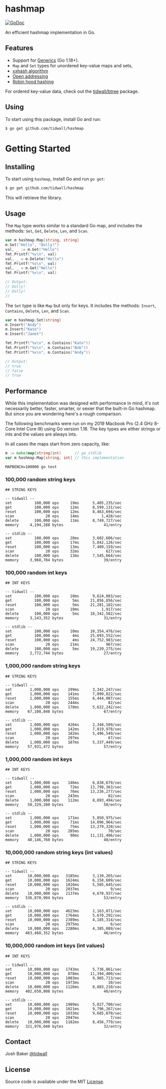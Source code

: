 # hashmap

[![GoDoc](https://img.shields.io/badge/api-reference-blue.svg?style=flat-square)](https://godoc.org/github.com/tidwall/hashmap)

An efficient hashmap implementation in Go.

## Features

- Support for [Generics](#generics) (Go 1.18+).
- `Map` and `Set` types for unordered key-value maps and sets,
- [xxhash algorithm](http://www.xxhash.com)
- [Open addressing](https://en.wikipedia.org/wiki/Hash_table#Open_addressing)
- [Robin hood hashing](https://en.wikipedia.org/wiki/Hash_table#Robin_Hood_hashing)

For ordered key-value data, check out the [tidwall/btree](https://github.com/tidwall/btree) package.

## Using

To start using this package, install Go and run:

```sh
$ go get github.com/tidwall/hashmap
```

# Getting Started

## Installing

To start using `hashmap`, install Go and run `go get`:

```sh
$ go get github.com/tidwall/hashmap
```

This will retrieve the library.

## Usage

The `Map` type works similar to a standard Go map, and includes the methods:
`Set`, `Get`, `Delete`, `Len`, and `Scan`.

```go
var m hashmap.Map[string, string]
m.Set("Hello", "Dolly!")
val, _ := m.Get("Hello")
fmt.Printf("%v\n", val)
val, _ = m.Delete("Hello")
fmt.Printf("%v\n", val)
val, _ = m.Get("Hello")
fmt.Printf("%v\n", val)

// Output:
// Dolly!
// Dolly!
//
```

The `Set` type is like `Map` but only for keys.
It includes the methods: `Insert`, `Contains`, `Delete`, `Len`, and `Scan`.

```go
var m hashmap.Set[string]
m.Insert("Andy")
m.Insert("Kate")
m.Insert("Janet")

fmt.Printf("%v\n", m.Contains("Kate"))
fmt.Printf("%v\n", m.Contains("Bob"))
fmt.Printf("%v\n", m.Contains("Andy"))

// Output:
// true
// false
// true
```

## Performance

While this implementation was designed with performance in mind, it's not 
necessarily better, faster, smarter, or sexier that the built-in Go hashmap. 
But since you are wondering here's a rough comparison.

The following benchmarks were run on my 2019 Macbook Pro (2.4 GHz 8-Core Intel Core i9) using Go version 1.18. The key types are either strings or ints and the values are always ints.

In all cases the maps start from zero capacity, like:

```go
m := make(map[string]int)      // go stdlib
var m hashmap.Map[string, int] // this implementation
```

```
MAPBENCH=100000 go test
```

### 100,000 random string keys

```
## STRING KEYS

-- tidwall --
set          100,000 ops     19ms      5,405,235/sec
get          100,000 ops     12ms      8,599,131/sec
reset        100,000 ops     12ms      8,463,694/sec
scan              20 ops     14ms          1,428/sec
delete       100,000 ops     11ms      8,749,727/sec
memory     4,194,288 bytes                  41/entry

-- stdlib --
set          100,000 ops     28ms      3,602,606/sec
get          100,000 ops     17ms      5,842,126/sec
reset        100,000 ops     13ms      7,489,159/sec
scan              20 ops     32ms            627/sec
delete       100,000 ops     13ms      7,545,664/sec
memory     3,968,784 bytes                  39/entry
```

### 100,000 random int keys

```
## INT KEYS

-- tidwall --
set          100,000 ops     10ms      9,624,083/sec
get          100,000 ops      5ms     21,056,856/sec
reset        100,000 ops      5ms     21,281,182/sec
scan              20 ops     10ms          1,917/sec
delete       100,000 ops      5ms     18,342,582/sec
memory     3,143,352 bytes                  31/entry

-- stdlib --
set          100,000 ops     10ms     10,354,476/sec
get          100,000 ops      4ms     25,693,552/sec
reset        100,000 ops      4ms     24,752,983/sec
scan              20 ops     21ms            967/sec
delete       100,000 ops      5ms     19,239,275/sec
memory     2,772,744 bytes                  27/entry
```

### 1,000,000 random string keys

```
## STRING KEYS

-- tidwall --
set        1,000,000 ops    299ms      3,342,247/sec
get        1,000,000 ops    141ms      7,099,822/sec
reset      1,000,000 ops    155ms      6,444,007/sec
scan              20 ops    244ms             82/sec
delete     1,000,000 ops    178ms      5,622,242/sec
memory    67,108,848 bytes                  67/entry

-- stdlib --
set        1,000,000 ops    426ms      2,348,509/sec
get        1,000,000 ops    142ms      7,019,978/sec
reset      1,000,000 ops    182ms      5,496,549/sec
scan              20 ops    297ms             67/sec
delete     1,000,000 ops    187ms      5,337,449/sec
memory    57,931,472 bytes                  57/entry
```

### 1,000,000 random int keys

```
## INT KEYS

-- tidwall --
set        1,000,000 ops    146ms      6,838,679/sec
get        1,000,000 ops     72ms     13,798,363/sec
reset      1,000,000 ops     76ms     13,236,277/sec
scan              20 ops    243ms             82/sec
delete     1,000,000 ops    112ms      8,893,494/sec
memory    50,329,280 bytes                  50/entry

-- stdlib --
set        1,000,000 ops    171ms      5,850,975/sec
get        1,000,000 ops     71ms     14,096,964/sec
reset      1,000,000 ops     75ms     13,279,320/sec
scan              20 ops    285ms             70/sec
delete     1,000,000 ops     90ms     11,131,406/sec
memory    40,146,760 bytes                  40/entry
```

### 10,000,000 random string keys (int values)

```
## STRING KEYS

-- tidwall --
set       10,000,000 ops   3185ms      3,139,265/sec
get       10,000,000 ops   1624ms      6,158,609/sec
reset     10,000,000 ops   1816ms      5,505,645/sec
scan              20 ops   2037ms              9/sec
delete    10,000,000 ops   2137ms      4,678,937/sec
memory   536,870,904 bytes                  53/entry

-- stdlib --
set       10,000,000 ops   4623ms      2,163,071/sec
get       10,000,000 ops   1764ms      5,670,292/sec
reset     10,000,000 ops   2389ms      4,185,314/sec
scan              20 ops   2975ms              6/sec
delete    10,000,000 ops   2280ms      4,385,089/sec
memory   463,468,352 bytes                  46/entry

```

### 10,000,000 random int keys (int values)

```
## INT KEYS

-- tidwall --
set       10,000,000 ops   1743ms      5,736,861/sec
get       10,000,000 ops    878ms     11,394,400/sec
reset     10,000,000 ops   1003ms      9,965,713/sec
scan              20 ops   1973ms             10/sec
delete    10,000,000 ops   1126ms      8,883,210/sec
memory   402,650,808 bytes                  40/entry

-- stdlib --
set       10,000,000 ops   1989ms      5,027,700/sec
get       10,000,000 ops   1021ms      9,796,267/sec
reset     10,000,000 ops   1033ms      9,685,070/sec
scan              20 ops   2847ms              7/sec
delete    10,000,000 ops   1182ms      8,456,779/sec
memory   321,976,040 bytes                  32/entry
```


## Contact

Josh Baker [@tidwall](http://twitter.com/tidwall)

## License

Source code is available under the MIT [License](/LICENSE).
